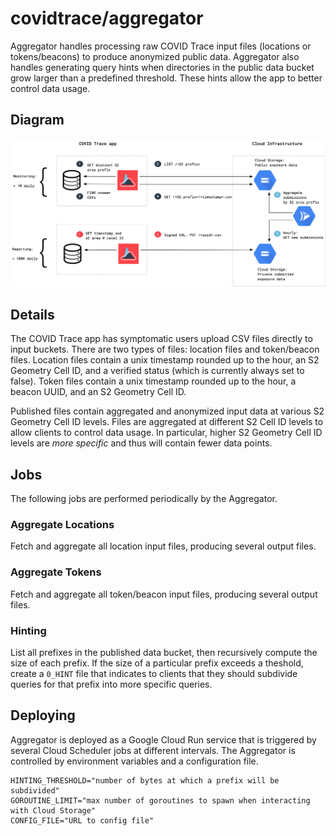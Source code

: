 # covidtrace/aggregator

Aggregator handles processing raw COVID Trace input files (locations or
tokens/beacons) to produce anonymized public data. Aggregator also handles generating
query hints when directories in the public data bucket grow larger than a
predefined threshold. These hints allow the app to better control data usage.

## Diagram

<img src="static/diagram.png" width="600px" />

## Details

The COVID Trace app has symptomatic users upload CSV files directly to input
buckets. There are two types of files: location files and token/beacon files.
Location files contain a unix timestamp rounded up to the hour, an S2 Geometry
Cell ID, and a verified status (which is currently always set to false). Token
files contain a unix timestamp rounded up to the hour, a beacon UUID, and an
S2 Geometry Cell ID.

Published files contain aggregated and anonymized input data at various S2
Geometry Cell ID levels. Files are aggregated at different S2 Cell ID levels to
allow clients to control data usage. In particular, higher S2 Geometry Cell ID
levels are *more specific* and thus will contain fewer data points.

## Jobs

The following jobs are performed periodically by the Aggregator.

### Aggregate Locations

Fetch and aggregate all location input files, producing several output files.

### Aggregate Tokens

Fetch and aggregate all token/beacon input files, producing several output
files.

### Hinting

List all prefixes in the published data bucket, then recursively compute the
size of each prefix. If the size of a particular prefix exceeds a theshold,
create a `0_HINT` file that indicates to clients that they should subdivide
queries for that prefix into more specific queries.

## Deploying

Aggregator is deployed as a Google Cloud Run service that is triggered by
several Cloud Scheduler jobs at different intervals. The Aggregator is
controlled by environment variables and a configuration file.

```
HINTING_THRESHOLD="number of bytes at which a prefix will be subdivided"
GOROUTINE_LIMIT="max number of goroutines to spawn when interacting with Cloud Storage"
CONFIG_FILE="URL to config file"
```